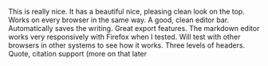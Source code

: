 This is really nice. It has a beautiful nice, pleasing clean look on the top. Works on every browser in the same way. A good, clean editor bar. Automatically saves the writing. Great export features. The markdown editor works very responsively with Firefox when I tested. Will test with other browsers in other systems to see how it works. Three levels of headers. Quote, citation support (more on that later
